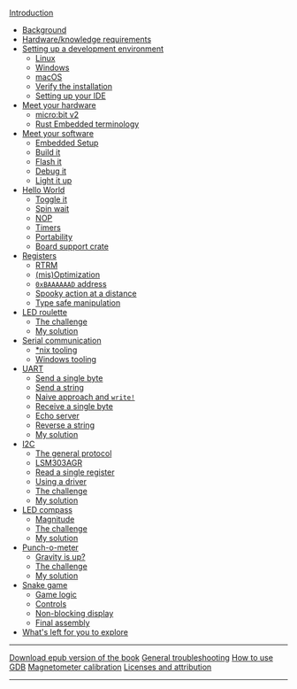 [Introduction](README.md)
- [Background](01-background/README.md)
- [Hardware/knowledge requirements](02-requirements/README.md)
- [Setting up a development environment](03-setup/README.md)
    - [Linux](03-setup/linux.md)
    - [Windows](03-setup/windows.md)
    - [macOS](03-setup/macos.md)
    - [Verify the installation](03-setup/verify.md)
    - [Setting up your IDE](03-setup/IDE.md)
- [Meet your hardware](04-meet-your-hardware/README.md)
    - [micro:bit v2](04-meet-your-hardware/microbit-v2.md)
    - [Rust Embedded terminology](04-meet-your-hardware/terminology.md)
- [Meet your software](05-meet-your-software/README.md)
    - [Embedded Setup](05-meet-your-software/embedded-setup.md)
    - [Build it](05-meet-your-software/build-it.md)
    - [Flash it](05-meet-your-software/flash-it.md)
    - [Debug it](05-meet-your-software/debug-it.md)
    - [Light it up](05-meet-your-software/light-it-up.md)
- [Hello World](06-hello-world/README.md)
    - [Toggle it](06-hello-world/toggle-it.md)
    - [Spin wait](06-hello-world/spin-wait.md)
    - [NOP](06-hello-world/nop.md)
    - [Timers](06-hello-world/timers.md)
    - [Portability](06-hello-world/portability.md)
    - [Board support crate](06-hello-world/board-support-crate.md)
- [Registers](07-registers/README.md)
    - [RTRM](07-registers/rtrm.md)
    - [(mis)Optimization](07-registers/misoptimization.md)
    - [`0xBAAAAAAD` address](07-registers/bad-address.md)
    - [Spooky action at a distance](07-registers/spooky-action-at-a-distance.md)
    - [Type safe manipulation](07-registers/type-safe-manipulation.md)
- [LED roulette](08-led-roulette/README.md)
    - [The challenge](08-led-roulette/the-challenge.md)
    - [My solution](08-led-roulette/my-solution.md)
- [Serial communication](09-serial-communication/README.md)
    - [\*nix tooling](09-serial-communication/nix-tooling.md)
    - [Windows tooling](09-serial-communication/windows-tooling.md)
- [UART](10-uart/README.md)
    - [Send a single byte](10-uart/send-a-single-byte.md)
    - [Send a string](10-uart/send-a-string.md)
    - [Naive approach and `write!`](10-uart/naive-approach-write.md)
    - [Receive a single byte](10-uart/receive-a-single-byte.md)
    - [Echo server](10-uart/echo-server.md)
    - [Reverse a string](10-uart/reverse-a-string.md)
    - [My solution](10-uart/my-solution.md)
- [I2C](11-i2c/README.md)
    - [The general protocol](11-i2c/the-general-protocol.md)
    - [LSM303AGR](11-i2c/lsm303agr.md)
    - [Read a single register](11-i2c/read-a-single-register.md)
    - [Using a driver](11-i2c/using-a-driver.md)
    - [The challenge](11-i2c/the-challenge.md)
    - [My solution](11-i2c/my-solution.md)
- [LED compass](12-led-compass/README.md)
    - [Magnitude](12-led-compass/magnitude.md)
    - [The challenge](12-led-compass/the-challenge.md)
    - [My solution](12-led-compass/my-solution.md)
- [Punch-o-meter](13-punch-o-meter/README.md)
    - [Gravity is up?](13-punch-o-meter/gravity-is-up.md)
    - [The challenge](13-punch-o-meter/the-challenge.md)
    - [My solution](13-punch-o-meter/my-solution.md)
- [Snake game](14-snake-game/README.md)
    - [Game logic](14-snake-game/game-logic.md)
    - [Controls](14-snake-game/controls.md)
    - [Non-blocking display](14-snake-game/nonblocking-display.md)
    - [Final assembly](14-snake-game/final-assembly.md)
- [What's left for you to explore](explore.md)

---
[Download epub version of the book](DOWNLOAD.md)
[General troubleshooting](appendix/1-general-troubleshooting/README.md)
[How to use GDB](appendix/2-how-to-use-gdb/README.md)
[Magnetometer calibration](appendix/3-mag-calibration/README.md)
[Licenses and attribution](appendix/4-licenses-and-attribution/README.md)

<!-- - [Async IO: The future](17-async-io-the-future/README.md) -->
<!--     - [Timer](17-async-io-the-future/timer.md) -->
<!--     - [Serial](17-async-io-the-future/serial.md) -->
<!--     - [The challenge](17-async-io-the-future/the-challenge.md) -->
<!--     - [My solution](17-async-io-the-future/my-solution.md) -->
<!--     - [Another challenge](17-async-io-the-future/another-challenge.md) -->
<!--     - [My other solution](17-async-io-the-future/my-other-solution.md) -->
<!--     - [More challenges](17-async-io-the-future/more-challenges.md) -->
---
